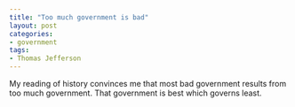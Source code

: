 ```yaml
---
title: "Too much government is bad"
layout: post
categories:
- government
tags:
- Thomas Jefferson
---
```


My reading of history convinces me that most bad government results from too much government. That government is best which governs least.